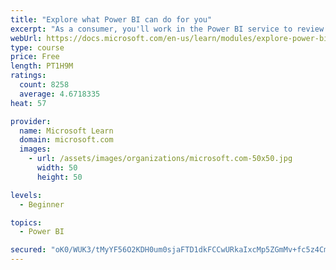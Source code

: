 ```yaml
---
title: "Explore what Power BI can do for you"
excerpt: "As a consumer, you'll work in the Power BI service to review and interact with content that has been shared with you. This module provides the foundational information that you need to work effectively in the Power BI service."
webUrl: https://docs.microsoft.com/en-us/learn/modules/explore-power-bi-service/
type: course
price: Free
length: PT1H9M
ratings:
  count: 8258
  average: 4.6718335
heat: 57

provider:
  name: Microsoft Learn
  domain: microsoft.com
  images:
    - url: /assets/images/organizations/microsoft.com-50x50.jpg
      width: 50
      height: 50

levels:
  - Beginner

topics:
  - Power BI

secured: "oK0/WUK3/tMyYF56O2KDH0um0sjaFTD1dkFCCwURkaIxcMp5ZGmMv+fc5z4CmYDbjLWvAWTFV5n+oM14t8W4wB+poJQq7vHqFri0QfVyCNEU1mkaGy7VicVKP14SlR8o8e/8H379qRTb2Jzze7jetHa3iYZthammo5xqWzEjBREk+OZeIxirSZQWlGTrJwwXEfqJGWF3jN753gUdQcvoc8s8jAfOSqSQ4RhpXfy5nyhY9b+hEUEO1JTPcdj4YhpL33XBnCm2cC2dxS8oKG40+kjB69N2CBp7bKEPJiL6DymWiUlemP/+RHTXA7NBCYJ58EjK4LunJzGwJuF74QHHwZxJT7WgKEI9zrb5fKubPmP/NUrqUIQeyTnt7qfy0Cq9Uolo8IKnGZp9f5hFyDNoi0WoyvETUx7fDnCMW6VbMaA=;OdJ9P95nuYMLKIOm1jludA=="
---
```


